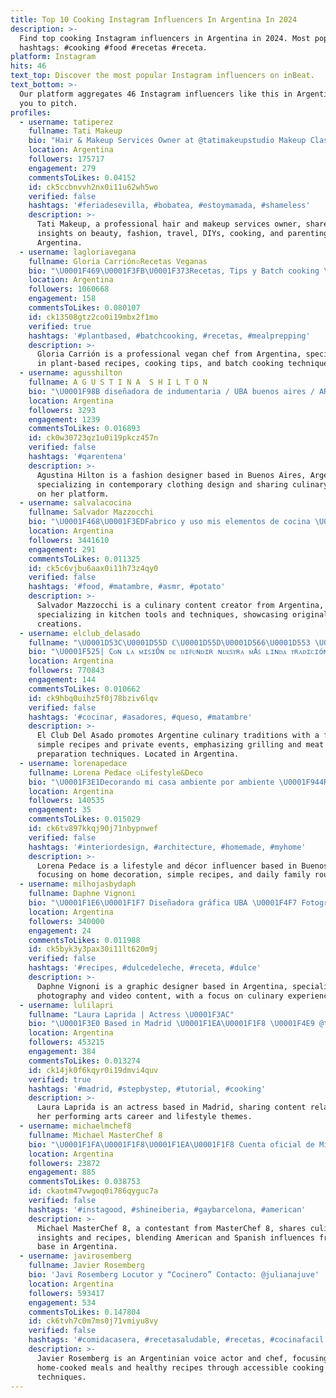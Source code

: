 ```yaml
---
title: Top 10 Cooking Instagram Influencers In Argentina In 2024
description: >-
  Find top cooking Instagram influencers in Argentina in 2024. Most popular
  hashtags: #cooking #food #recetas #receta.
platform: Instagram
hits: 46
text_top: Discover the most popular Instagram influencers on inBeat.
text_bottom: >-
  Our platform aggregates 46 Instagram influencers like this in Argentina for
  you to pitch.
profiles:
  - username: tatiperez
    fullname: Tati Makeup
    bio: "Hair & Makeup Services Owner at @tatimakeupstudio Makeup Classes Beauty, fashion, traveling tips, DIYS, Cooking, Parenting and single momming \U0001F90D"
    location: Argentina
    followers: 175717
    engagement: 279
    commentsToLikes: 0.04152
    id: ck5ccbnvvh2nx0i11u62wh5wo
    verified: false
    hashtags: '#feriadesevilla, #bobatea, #estoymamada, #shameless'
    description: >-
      Tati Makeup, a professional hair and makeup services owner, shares
      insights on beauty, fashion, travel, DIYs, cooking, and parenting from
      Argentina.
  - username: lagloriavegana
    fullname: Gloria Carrión▫️Recetas Veganas
    bio: "\U0001F469\U0001F3FB‍\U0001F373Recetas, Tips y Batch cooking \U0001F331Cocina Plant-Based"
    location: Argentina
    followers: 1060668
    engagement: 158
    commentsToLikes: 0.080107
    id: ck13508gtz2co0i19mbx2f1mo
    verified: true
    hashtags: '#plantbased, #batchcooking, #recetas, #mealprepping'
    description: >-
      Gloria Carrión is a professional vegan chef from Argentina, specializing
      in plant-based recipes, cooking tips, and batch cooking techniques.
  - username: agusshilton
    fullname: A G U S T I N A  S H I L T O N
    bio: "\U0001F98B diseñadora de indumentaria / UBA buenos aires / ARG @cookingwithagus_"
    location: Argentina
    followers: 3293
    engagement: 1239
    commentsToLikes: 0.016893
    id: ck0w30723qz1u0i19pkcz457n
    verified: false
    hashtags: '#qarentena'
    description: >-
      Agustina Hilton is a fashion designer based in Buenos Aires, Argentina,
      specializing in contemporary clothing design and sharing culinary content
      on her platform.
  - username: salvalacocina
    fullname: Salvador Mazzocchi
    bio: "\U0001F468‍\U0001F3EDFabrico y uso mis elementos de cocina \U0001F4F8 Contenido propio \U0001F449 #salvalacocina"
    location: Argentina
    followers: 3441610
    engagement: 291
    commentsToLikes: 0.011325
    id: ck5c6vjbu6aax0i11h73z4qy0
    verified: false
    hashtags: '#food, #matambre, #asmr, #potato'
    description: >-
      Salvador Mazzocchi is a culinary content creator from Argentina,
      specializing in kitchen tools and techniques, showcasing original cooking
      creations.
  - username: elclub_delasado
    fullname: "\U0001D53C\U0001D55D ℂ\U0001D55D\U0001D566\U0001D553 \U0001D53B\U0001D556\U0001D55D \U0001D538\U0001D564\U0001D552\U0001D555\U0001D560"
    bio: "\U0001F525| Cᴏɴ ʟᴀ ᴍɪꜱɪÓɴ ᴅᴇ ᴅɪꜰᴜɴᴅɪʀ ɴᴜᴇꜱᴛʀᴀ ᴍÁꜱ ʟɪɴᴅᴀ ᴛʀᴀᴅɪᴄɪóɴ \U0001F969\U0001F377 \U0001F525| ℝ\U0001D556\U0001D554\U0001D556\U0001D565\U0001D552\U0001D564 \U0001D564\U0001D55A\U0001D55E\U0001D561\U0001D55D\U0001D556\U0001D564 \U0001F525| \U0001D53C\U0001D54D\U0001D53Cℕ\U0001D54B\U0001D546\U0001D54A ℙℝ\U0001D540\U0001D54D\U0001D538\U0001D53B\U0001D546\U0001D54A / ℂ\U0001D560\U0001D55F\U0001D564\U0001D566\U0001D55D\U0001D565\U0001D552\U0001D564 \U0001D561\U0001D560\U0001D563 \U0001D544D \U0001F4CC| ʙᴜᴇɴᴏs ᴀɪʀᴇs\U0001F1E6\U0001F1F7"
    location: Argentina
    followers: 770843
    engagement: 144
    commentsToLikes: 0.010662
    id: ck9hbq0uihz5f0j78bziv6lqv
    verified: false
    hashtags: '#cocinar, #asadores, #queso, #matambre'
    description: >-
      El Club Del Asado promotes Argentine culinary traditions with a focus on
      simple recipes and private events, emphasizing grilling and meat
      preparation techniques. Located in Argentina.
  - username: lorenapedace
    fullname: Lorena Pedace ▫️Lifestyle&Deco
    bio: "\U0001F3E1Decorando mi casa ambiente por ambiente \U0001F944Recetas simples y fáciles ☀️Rutinas y día a día ❤️Familia \U0001F4CDBuenos Aires"
    location: Argentina
    followers: 140535
    engagement: 35
    commentsToLikes: 0.015029
    id: ck6tv897kkqj90j71nbypnwef
    verified: false
    hashtags: '#interiordesign, #architecture, #homemade, #myhome'
    description: >-
      Lorena Pedace is a lifestyle and décor influencer based in Buenos Aires,
      focusing on home decoration, simple recipes, and daily family routines.
  - username: milhojasbydaph
    fullname: Daphne Vignoni
    bio: "\U0001F1E6\U0001F1F7 Diseñadora gráfica UBA \U0001F4F7 Fotografía & video \U0001F30E Experiencias @daphydie \U0001F4E9 daphnevignoni@gmail.com"
    location: Argentina
    followers: 340000
    engagement: 24
    commentsToLikes: 0.011988
    id: ck5byk3y3pax30i11lt620m9j
    verified: false
    hashtags: '#recipes, #dulcedeleche, #receta, #dulce'
    description: >-
      Daphne Vignoni is a graphic designer based in Argentina, specializing in
      photography and video content, with a focus on culinary experiences.
  - username: lulilapri
    fullname: "Laura Laprida | Actress \U0001F3AC"
    bio: "\U0001F3E0 Based in Madrid \U0001F1EA\U0001F1F8 \U0001F4E9 @tpagencia \U0001F1E6\U0001F1F7 \U0001F4E9 darlenekaplan@mac.com \U0001F1FA\U0001F1F8 \U0001F460 PR @carocolella"
    location: Argentina
    followers: 453215
    engagement: 384
    commentsToLikes: 0.013274
    id: ck14jk0f6kqyr0i19dmvi4quv
    verified: true
    hashtags: '#madrid, #stepbystep, #tutorial, #cooking'
    description: >-
      Laura Laprida is an actress based in Madrid, sharing content related to
      her performing arts career and lifestyle themes.
  - username: michaelmchef8
    fullname: Michael MasterChef 8
    bio: "\U0001F1FA\U0001F1F8\U0001F1EA\U0001F1F8 Cuenta oficial de Michael, concursante de #MasterChef8."
    location: Argentina
    followers: 23872
    engagement: 885
    commentsToLikes: 0.038753
    id: ckaotm47vwgoq0i786qyguc7a
    verified: false
    hashtags: '#instagood, #shineiberia, #gaybarcelona, #american'
    description: >-
      Michael MasterChef 8, a contestant from MasterChef 8, shares culinary
      insights and recipes, blending American and Spanish influences from his
      base in Argentina.
  - username: javirosemberg
    fullname: Javier Rosemberg
    bio: 'Javi Rosemberg Locutor y “Cocinero” Contacto: @julianajuve'
    location: Argentina
    followers: 593417
    engagement: 534
    commentsToLikes: 0.147804
    id: ck6tvh7c0m7ms0j71vmiyu8vy
    verified: false
    hashtags: '#comidacasera, #recetasaludable, #recetas, #cocinafacil'
    description: >-
      Javier Rosemberg is an Argentinian voice actor and chef, focusing on
      home-cooked meals and healthy recipes through accessible cooking
      techniques.
---
```


